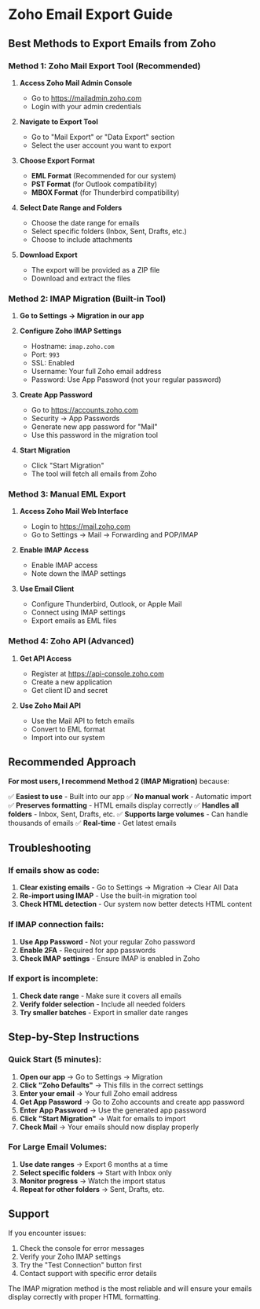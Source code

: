 # Zoho Email Export Guide

## Best Methods to Export Emails from Zoho

### Method 1: Zoho Mail Export Tool (Recommended)

1. **Access Zoho Mail Admin Console**
   - Go to https://mailadmin.zoho.com
   - Login with your admin credentials

2. **Navigate to Export Tool**
   - Go to "Mail Export" or "Data Export" section
   - Select the user account you want to export

3. **Choose Export Format**
   - **EML Format** (Recommended for our system)
   - **PST Format** (for Outlook compatibility)
   - **MBOX Format** (for Thunderbird compatibility)

4. **Select Date Range and Folders**
   - Choose the date range for emails
   - Select specific folders (Inbox, Sent, Drafts, etc.)
   - Choose to include attachments

5. **Download Export**
   - The export will be provided as a ZIP file
   - Download and extract the files

### Method 2: IMAP Migration (Built-in Tool)

1. **Go to Settings → Migration in our app**
2. **Configure Zoho IMAP Settings**
   - Hostname: `imap.zoho.com`
   - Port: `993`
   - SSL: Enabled
   - Username: Your full Zoho email address
   - Password: Use App Password (not your regular password)

3. **Create App Password**
   - Go to https://accounts.zoho.com
   - Security → App Passwords
   - Generate new app password for "Mail"
   - Use this password in the migration tool

4. **Start Migration**
   - Click "Start Migration"
   - The tool will fetch all emails from Zoho

### Method 3: Manual EML Export

1. **Access Zoho Mail Web Interface**
   - Login to https://mail.zoho.com
   - Go to Settings → Mail → Forwarding and POP/IMAP

2. **Enable IMAP Access**
   - Enable IMAP access
   - Note down the IMAP settings

3. **Use Email Client**
   - Configure Thunderbird, Outlook, or Apple Mail
   - Connect using IMAP settings
   - Export emails as EML files

### Method 4: Zoho API (Advanced)

1. **Get API Access**
   - Register at https://api-console.zoho.com
   - Create a new application
   - Get client ID and secret

2. **Use Zoho Mail API**
   - Use the Mail API to fetch emails
   - Convert to EML format
   - Import into our system

## Recommended Approach

**For most users, I recommend Method 2 (IMAP Migration)** because:

✅ **Easiest to use** - Built into our app
✅ **No manual work** - Automatic import
✅ **Preserves formatting** - HTML emails display correctly
✅ **Handles all folders** - Inbox, Sent, Drafts, etc.
✅ **Supports large volumes** - Can handle thousands of emails
✅ **Real-time** - Get latest emails

## Troubleshooting

### If emails show as code:
1. **Clear existing emails** - Go to Settings → Migration → Clear All Data
2. **Re-import using IMAP** - Use the built-in migration tool
3. **Check HTML detection** - Our system now better detects HTML content

### If IMAP connection fails:
1. **Use App Password** - Not your regular Zoho password
2. **Enable 2FA** - Required for app passwords
3. **Check IMAP settings** - Ensure IMAP is enabled in Zoho

### If export is incomplete:
1. **Check date range** - Make sure it covers all emails
2. **Verify folder selection** - Include all needed folders
3. **Try smaller batches** - Export in smaller date ranges

## Step-by-Step Instructions

### Quick Start (5 minutes):

1. **Open our app** → Go to Settings → Migration
2. **Click "Zoho Defaults"** → This fills in the correct settings
3. **Enter your email** → Your full Zoho email address
4. **Get App Password** → Go to Zoho accounts and create app password
5. **Enter App Password** → Use the generated app password
6. **Click "Start Migration"** → Wait for emails to import
7. **Check Mail** → Your emails should now display properly

### For Large Email Volumes:

1. **Use date ranges** → Export 6 months at a time
2. **Select specific folders** → Start with Inbox only
3. **Monitor progress** → Watch the import status
4. **Repeat for other folders** → Sent, Drafts, etc.

## Support

If you encounter issues:
1. Check the console for error messages
2. Verify your Zoho IMAP settings
3. Try the "Test Connection" button first
4. Contact support with specific error details

The IMAP migration method is the most reliable and will ensure your emails display correctly with proper HTML formatting.
